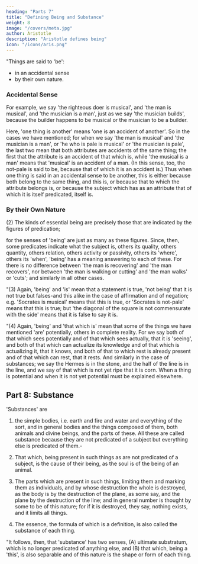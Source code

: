 ```yaml
---
heading: "Parts 7"
title: "Defining Being and Substance"
weight: 8
image: "/covers/meta.jpg"
author: Aristotle
description: "Aristotle defines being"
icon: "/icons/aris.png"
---
```


"Things are said to 'be':

- in an accidental sense
- by their own nature.


### Accidental Sense

For example, we say 'the righteous doer is musical', and 'the man is musical', and 'the musician is a man', just as we say 'the musician builds', because the builder happens to be musical or the musician to be a builder. 

Here, 'one thing is another' means 'one is an accident of another'. So in the cases we have mentioned; for when we say 'the man is musical' and 'the musician is a man', or 'he who is pale is musical' or 'the musician is pale', the last two mean that both attributes are accidents of the same thing; the first that the attribute is an accident of that which is, while 'the musical is a man' means that 'musical' is an accident of a man. (In this sense, too, the not-pale is said to be, because that of which it is an accident is.) Thus when one thing is said in an accidental sense to be another, this is either because both belong to the same thing, and this is, or because that to which the attribute belongs is, or because the subject which has as an attribute that of which it is itself predicated, itself is.

### By their Own Nature

(2) The kinds of essential being are precisely those that are indicated by the figures of predication; 

for the senses of 'being' are just as many as these figures. Since, then, some predicates indicate what the subject is, others its quality, others quantity, others relation, others activity or passivity, others its 'where', others its 'when', 'being' has a meaning answering to each of these. For there is no difference between 'the man is recovering' and 'the man recovers', nor between 'the man is walking or cutting' and 'the man walks' or 'cuts'; and similarly in all other cases.


"(3) Again, 'being' and 'is' mean that a statement is true, 'not being' that it is not true but falses-and this alike in the case of affirmation and of negation; e.g. 'Socrates is musical' means that this is true, or 'Socrates is not-pale' means that this is true; but 'the diagonal of the square is not commensurate with the side' means that it is false to say it is.

"(4) Again, 'being' and 'that which is' mean that some of the things we have mentioned 'are' potentially, others in complete reality. For we say both of that which sees potentially and of that which sees actually, that it is 'seeing', and both of that which can actualize its knowledge and of that which is actualizing it, that it knows, and both of that to which rest is already present and of that which can rest, that it rests. And similarly in the case of substances; we say the Hermes is in the stone, and the half of the line is in the line, and we say of that which is not yet ripe that it is corn. When a thing is potential and when it is not yet potential must be explained elsewhere.



## Part 8: Substance

'Substances' are

1. the simple bodies, i.e. earth and fire and water and everything of the sort, and in general bodies and the things composed of them, both animals and divine beings, and the parts of these. All these are called substance because they are not predicated of a subject but everything else is predicated of them.-

2. That which, being present in such things as are not predicated of a subject, is the cause of their being, as the soul is of the being of an animal.

3. The parts which are present in such things, limiting them and marking them as individuals, and by whose destruction the whole is destroyed, as the body is by the destruction of the plane, as some say, and the plane by the destruction of the line; and in general number is thought by some to be of this nature; for if it is destroyed, they say, nothing exists, and it limits all things.

4. The essence, the formula of which is a definition, is also called the substance of each thing.

"It follows, then, that 'substance' has two senses, (A) ultimate substratum, which is no longer predicated of anything else, and (B) that which, being a 'this', is also separable and of this nature is the shape or form of each thing.
